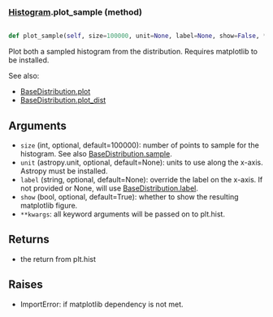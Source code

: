 ### [Histogram](Histogram.md).plot_sample (method)


```py

def plot_sample(self, size=100000, unit=None, label=None, show=False, **kwargs)

```



Plot both a sampled histogram from the distribution.  Requires
matplotlib to be installed.

See also:

* [BaseDistribution.plot](BaseDistribution.plot.md)
* [BaseDistribution.plot_dist](BaseDistribution.plot_dist.md)

Arguments
-----------
* `size` (int, optional, default=100000): number of points to sample for
    the histogram.  See also [BaseDistribution.sample](BaseDistribution.sample.md).
* `unit` (astropy.unit, optional, default=None): units to use along
    the x-axis.  Astropy must be installed.
* `label` (string, optional, default=None): override the label on the
    x-axis.  If not provided or None, will use [BaseDistribution.label](BaseDistribution.label.md).
* `show` (bool, optional, default=True): whether to show the resulting
    matplotlib figure.
* `**kwargs`: all keyword arguments will be passed on to plt.hist.

Returns
--------
* the return from plt.hist

Raises
--------
* ImportError: if matplotlib dependency is not met.

